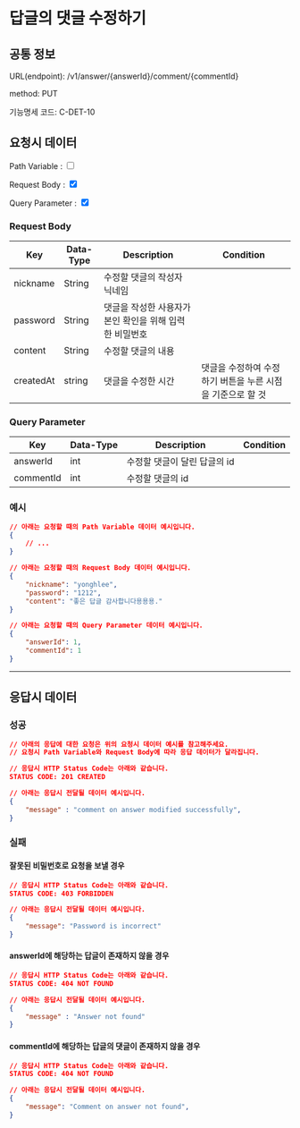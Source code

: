 # 답글의 댓글 수정하기

## 공통 정보


<!-- 요청 시 URL 입니다. Root url에 대해서는 제외하고 서술합니다. -->
URL(endpoint): /v1/answer/{answerId}/comment/{commentId}

<!-- 요청 시 method 입니다. HTTP method를 기준으로 합니다. -->
method: PUT

<!-- 요청 시 기능명세 코드 입니다. HTTP method를 기준으로 합니다. -->
기능명세 코드: C-DET-10

## 요청시 데이터

<!-- 요청시에 Path Variable 혹은 Request Parameter가 필요한 지에 대해 체크합니다. -->
<!-- 만약 해당되는 데이터가 없다면 표를 비워주세요. 제목을 포함한 항목을 지우시면 안됩니다.-->
Path Variable : <input type="checkbox" value="Path Variable">

Request Body : <input type="checkbox" value="Request Body" checked>

Query Parameter : <input type="checkbox" value="Query Parameter" checked>

### Request Body 

<!-- 요청 시 데이터에 대해 명시하는 테이블입니다. -->
<!-- Key, Data-Type, Description, Condition 순으로 작성해주세요. -->
<!-- Key는 요청 시 데이터의 Key를,
    Data-Type은 요청 시 데이터의 Data-Type을,
    Description은 요청 시 데이터의 설명을,
    Condition은 요청 시 데이터의 조건을 명시해주세요. -->
| Key | Data-Type | Description | Condition |
| --- | --- | --- | --- |
| nickname | String | 수정할 댓글의 작성자 닉네임 | |
| password | String | 댓글을 작성한 사용자가 본인 확인을 위해 입력한 비밀번호 | |
| content | String | 수정할 댓글의 내용 | |
| createdAt | string | 댓글을 수정한 시간 | 댓글을 수정하여 수정하기 버튼을 누른 시점을 기준으로 할 것 |

### Query Parameter 

<!-- 요청 시 데이터에 대해 명시하는 테이블입니다. -->
<!-- Key, Data-Type, Description, Condition 순으로 작성해주세요. -->
<!-- Key는 요청 시 데이터의 Key를,
    Data-Type은 요청 시 데이터의 Data-Type을,
    Description은 요청 시 데이터의 설명을,
    Condition은 요청 시 데이터의 조건을 명시해주세요. -->
| Key | Data-Type | Description | Condition |
| --- | --- | --- | --- |
| answerId | int | 수정할 댓글이 달린 답글의 id | |
| commentId | int | 수정할 댓글의 id | |

### 예시

```json
// 아래는 요청할 때의 Path Variable 데이터 예시입니다.
{
    // ...
}

// 아래는 요청할 때의 Request Body 데이터 예시입니다.
{
    "nickname": "yonghlee",
	"password": "1212",
	"content": "좋은 답글 감사합니다용용용."
}

// 아래는 요청할 때의 Query Parameter 데이터 예시입니다.
{
    "answerId": 1,
    "commentId": 1
}
```

***

## 응답시 데이터

### 성공

```json
// 아래의 응답에 대한 요청은 위의 요청시 데이터 예시를 참고해주세요.
// 요청시 Path Variable와 Request Body에 따라 응답 데이터가 달라집니다.

// 응답시 HTTP Status Code는 아래와 같습니다.
STATUS CODE: 201 CREATED

// 아래는 응답시 전달될 데이터 예시입니다.
{
    "message" : "comment on answer modified successfully",
}
```

### 실패

#### 잘못된 비밀번호로 요청을 보낼 경우
<!-- 실패시에는 어떻게 해서 실패한 코드인지 반드시 실패 사유를 적어주세요. -->

```json
// 응답시 HTTP Status Code는 아래와 같습니다.
STATUS CODE: 403 FORBIDDEN

// 아래는 응답시 전달될 데이터 예시입니다.
{
    "message": "Password is incorrect"
}
```

#### answerId에 해당하는 답글이 존재하지 않을 경우
<!-- 실패시에는 어떻게 해서 실패한 코드인지 반드시 실패 사유를 적어주세요. -->

```json
// 응답시 HTTP Status Code는 아래와 같습니다.
STATUS CODE: 404 NOT FOUND

// 아래는 응답시 전달될 데이터 예시입니다.
{
    "message" : "Answer not found"
}
```

#### commentId에 해당하는 답글의 댓글이 존재하지 않을 경우
<!-- 실패시에는 어떻게 해서 실패한 코드인지 반드시 실패 사유를 적어주세요. -->

```json
// 응답시 HTTP Status Code는 아래와 같습니다.
STATUS CODE: 404 NOT FOUND

// 아래는 응답시 전달될 데이터 예시입니다.
{
    "message": "Comment on answer not found",
}
```
<!-- 실패 사유가 여러가지 존재하여서 2개 이상의 실패 응답을 정의할 때에는 복수의 ### [실패사유] 탭을 만들어 주세요.-->